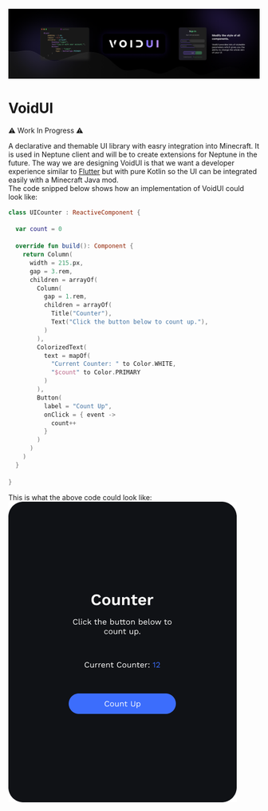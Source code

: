 ![banner](readme/banner.png)

# VoidUI
⚠️ Work In Progress ⚠️

A declarative and themable UI library with easry integration into Minecraft.
It is used in Neptune client and will be to create extensions for Neptune in the future.
The way we are designing VoidUI is that we want a developer experience similar to [Flutter](https://flutter.dev/) but
with pure Kotlin so the UI can be integrated easily with a Minecraft Java mod.\
The code snipped below shows how an implementation of VoidUI could look like:

```kotlin
class UICounter : ReactiveComponent {

  var count = 0

  override fun build(): Component {
    return Column(
      width = 215.px,
      gap = 3.rem,
      children = arrayOf(
        Column(
          gap = 1.rem,
          children = arrayOf(
            Title("Counter"),
            Text("Click the button below to count up."),
          )
        ),
        ColorizedText(
          text = mapOf(
            "Current Counter: " to Color.WHITE,
            "$count" to Color.PRIMARY
          )
        ),
        Button(
          label = "Count Up",
          onClick = { event ->
            count++
          }
        )
      )
    )
  }

}
```

This is what the above code could look like:\
![ui](readme/ui-example.png)
